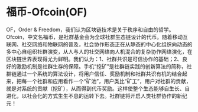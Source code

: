# 福币-Ofcoin(OF)

OF，Order & Freedom，我们认为区块链技术是关于秩序和自由的哲学。Ofcoin，中文名福币，是社群基金会为全球社群生态链设计的代币。随着移动互联网、社交网络和物联网的普及，社会协作形态正在从静态的中心化组织向动态的多中心自组织社群演变，从人与人的社交网络向人机混合的复杂协作网络演化，在区块链世界表现得尤为鲜明。我们认为：1、社群共识是可信协作的基础；2、良好的激励机制是社群生存的保障。手机“挖矿”是社群链实践的创新算法的简称，社群链通过一个系统的算法设计，将用户信任、奖励机制和社群共识有机的结合起来，把每一个社群和应用看作一个“矿池”，用户类比“矿工”，用户对社群的贡献，就是对系统的贡献（挖矿），从而得到代币奖励。这样使整个生态能够自生长、自进化，以社会化的方式生生不息的运转下去。社群链将开启人类社群协作的新纪元！

